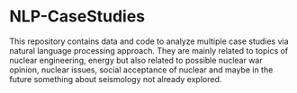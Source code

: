 # NLP-CaseStudies
This repository contains data and code to analyze multiple case studies via natural language processing approach. 
They are mainly related to topics of nuclear engineering, energy but also related to possible nuclear war opinion, nuclear issues, social acceptance of nuclear and maybe in the future something about seismology not already explored. 
